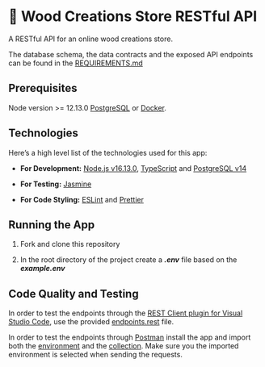 # :rocket: Wood Creations Store RESTful API
A RESTful API for an online wood creations store.

The database schema, the data contracts and the exposed API endpoints can be found in the [REQUIREMENTS.md](https://github.com/katerina-tziala/api-wood-creations-store/blob/master/REQUIREMENTS.md)

## Prerequisites

Node version >= 12.13.0
[PostgreSQL](https://www.postgresql.org/) or [Docker](https://www.docker.com/).

## Technologies

Here’s a high level list of the technologies used for this app:

- **For Development:** [Node.js v16.13.0](https://nodejs.org/en/), [TypeScript](https://www.typescriptlang.org/) and [PostgreSQL v14](https://www.postgresql.org/download/)

- **For Testing:** [Jasmine](https://www.npmjs.com/package/jasmine)

- **For Code Styling:** [ESLint](https://eslint.org/) and [Prettier](https://prettier.io/)

## Running the App

1. Fork and clone this repository

2. In the root directory of the project create a **_.env_** file based on the **_example.env_**



<!-- 2. To install the dependencies of the app, run in the project directory `npm install` or `npm i`

3. Set up the databases for development and testing as described in the [DATABASE_SETUP.md]()

4. Set up environment:


5. Make sure your database is up and running -->

## Code Quality and Testing
In order to test the endpoints through the [REST Client plugin for Visual Studio Code](https://marketplace.visualstudio.com/items?itemName=humao.rest-client), use the provided [endpoints.rest](https://github.com/katerina-tziala/api-wood-creations-store/blob/master/docs/endpoints.rest) file.

In order to test the endpoints through [Postman](https://www.postman.com/) install the app and import both the [environment](https://github.com/katerina-tziala/api-wood-creations-store/blob/master/docs/WoodCreationsStore.postman_environment.json) and the [collection](https://github.com/katerina-tziala/api-wood-creations-store/blob/master/docs/WoodCreationsStore.postman_collection.json). Make sure you the imported environment is selected when sending the requests.



